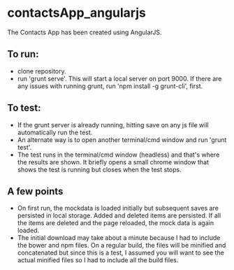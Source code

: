 # contactsApp_angularjs 
The Contacts App has been created using AngularJS.

## To run:
 - clone repository.
 - run 'grunt serve'. This will start a local server on port 9000. If there are any issues with running grunt, run 'npm install -g grunt-cli', first.
 
## To test:
  - If the grunt server is already running, hitting save on any js file will automatically run the test.
  - An alternate way is to open another terminal/cmd window and run 'grunt test'.
  - The test runs in the terminal/cmd window (headless) and that's where the results are shown. It briefly opens a small chrome window that shows the test is running but closes when the test stops. 
  

  ## A few points
  - On first run, the mockdata is loaded initially but subsequent saves are persisted in local storage. Added and deleted items are persisted. If all the items are deleted and the page reloaded, the mock data is again loaded.
  - The initial download may take about a minute because I had to include the bower and npm files. On a regular build, the files will be minified and concatenated but since this is a test, I assumed you will want to see the actual minified files so I had to include all the build files.
